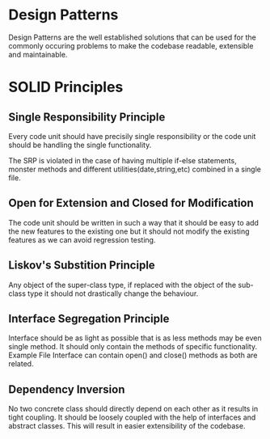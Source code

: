 # Design Patterns
Design Patterns are the well established solutions that can be used for the commonly occuring problems to make the codebase readable, extensible and maintainable.

# SOLID Principles
## Single Responsibility Principle
Every code unit should have precisily single responsibility or the code unit should be handling the single functionality.

The SRP is violated in the case of having multiple if-else statements, monster methods and different utilities(date,string,etc) combined in a single file.

## Open for Extension and Closed for Modification 
The code unit should be written in such a way that it should be easy to add the new features to the existing one but it should not modify the existing features as we can avoid regression testing.


## Liskov's Substition Principle
Any object of the super-class type, if replaced with the object of the sub-class type it should not drastically change the behaviour.


## Interface Segregation Principle 
Interface should be as light as possible that is as less methods may be even single method. It should only contain the methods of specific functionality. Example File Interface can contain open() and close() methods as both are related.



## Dependency Inversion
No two concrete class should directly depend on each other as it results in tight coupling. It should be loosely coupled with the help of interfaces and abstract classes. This will result in easier extensibility of the codebase.


